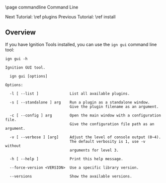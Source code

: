 \page commandline Command Line

Next Tutorial: \ref plugins
Previous Tutorial: \ref install

## Overview

If you have Ignition Tools installed, you can use the `ign gui` command line tool:

`ign gui -h`

    Ignition GUI tool.

      ign gui [options]

    Options:

      -l [ --list ]              List all available plugins.

      -s [ --standalone ] arg    Run a plugin as a standalone window.
                                 Give the plugin filename as an argument.

      -c [ --config ] arg        Open the main window with a configuration file.
                                 Give the configuration file path as an argument.

      -v [ --verbose ] [arg]     Adjust the level of console output (0~4).
                                 The default verbosity is 1, use -v without
                                 arguments for level 3.

      -h [ --help ]              Print this help message.

      --force-version <VERSION>  Use a specific library version.

      --versions                 Show the available versions.
